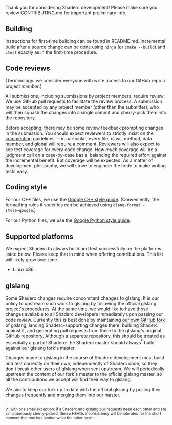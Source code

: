 Thank you for considering Shaderc development!  Please make sure you review
CONTRIBUTING.md for important preliminary info.

## Building

Instructions for first-time building can be found in README.md.  Incremental
build after a source change can be done using `ninja` (or `cmake --build`) and
`ctest` exactly as in the first-time procedure.

## Code reviews

(Terminology: we consider everyone with write access to our GitHub repo a
project _member_.)

All submissions, including submissions by project members, require review.  We
use GitHub pull requests to facilitate the review process.  A submission may be
accepted by any project member (other than the submitter), who will then squash
the changes into a single commit and cherry-pick them into the repository.

Before accepting, there may be some review feedback prompting changes in the
submission.  You should expect reviewers to strictly insist on the
[commenting](http://google-styleguide.googlecode.com/svn/trunk/cppguide.html#Comments)
guidelines -- in particular, every file, class, method, data member, and global
will require a comment.  Reviewers will also expect to see test coverage for
every code change.  _How much_ coverage will be a judgment call on a
case-by-case basis, balancing the required effort against the incremental
benefit.  But coverage will be expected.  As a matter of development philosophy,
we will strive to engineer the code to make writing tests easy.

## Coding style

For our C++ files, we use the
[Google C++ style guide](http://google-styleguide.googlecode.com/svn/trunk/cppguide.html).
(Conveniently, the formatting rules it specifies can be achieved using
`clang-format -style=google`.)

For our Python files, we use the
[Google Python style guide](https://google-styleguide.googlecode.com/svn/trunk/pyguide.html).

## Supported platforms

We expect Shaderc to always build and test successfully on the platforms listed
below.  Please keep that in mind when offering contributions.  This list will
likely grow over time.

* Linux x86

## glslang

Some Shaderc changes require concomitant changes to glslang.  It is our policy
to upstream such work to glslang by following the official glslang project's
procedures.  At the same time, we would like to have those changes available to
all Shaderc developers immediately upon passing our code review.  Currently this
is best done by maintaining
[our own GitHub fork](https://github.com/google/glslang) of glslang, landing
Shaderc-supporting changes there, building Shaderc against it, and generating
pull requests from there to the glslang's original GitHub repository.  Although
a separate repository, this should be treated as essentially a part of Shaderc:
the Shaderc master should always<sup>\*</sup> build against our glslang fork's
master.

Changes made to glslang in the course of Shaderc development must build and test
correctly on their own, independently of Shaderc code, so they don't break other
users of glslang when sent upstream.  We will periodically upstream the content
of our fork's master to the official glslang master, so all the contributions we
accept will find their way to glslang.

We aim to keep our fork up to date with the official glslang by pulling their
changes frequently and merging them into our master.

<hr><small>\*: with one small exception: if a Shaderc and glslang pull requests
need each other and are simultaneously cherry-picked, then a HEADs inconsistency
will be tolerated for the short moment that one has landed while the other
hasn't.

